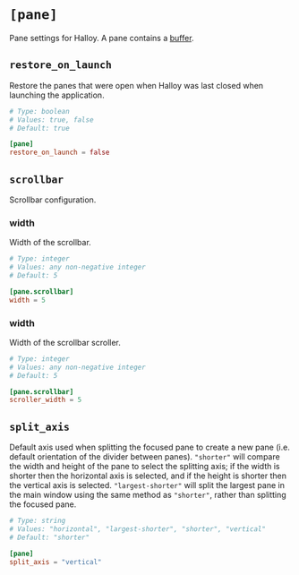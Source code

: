 # `[pane]`

Pane settings for Halloy. A pane contains a [buffer](../configuration/buffer.md).

## `restore_on_launch`

Restore the panes that were open when Halloy was last closed when launching the application.

```toml
# Type: boolean
# Values: true, false
# Default: true

[pane]
restore_on_launch = false
```

## `scrollbar`

Scrollbar configuration.

### width

Width of the scrollbar.

```toml
# Type: integer
# Values: any non-negative integer
# Default: 5

[pane.scrollbar]
width = 5
```

### width

Width of the scrollbar scroller.

```toml
# Type: integer
# Values: any non-negative integer
# Default: 5

[pane.scrollbar]
scroller_width = 5
```

## `split_axis`

Default axis used when splitting the focused pane to create a new pane (i.e. default orientation of the divider between panes).  `"shorter"` will compare the width and height of the pane to select the splitting axis;  if the width is shorter then the horizontal axis is selected, and if the height is shorter then the vertical axis is selected.  `"largest-shorter"` will split the largest pane in the main window using the same method as `"shorter"`, rather than splitting the focused pane.

```toml
# Type: string
# Values: "horizontal", "largest-shorter", "shorter", "vertical"
# Default: "shorter"

[pane]
split_axis = "vertical"
```
